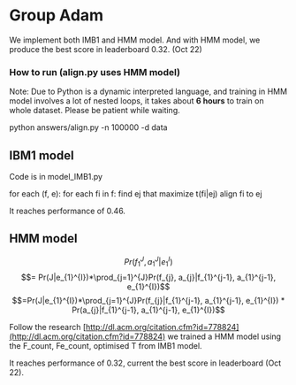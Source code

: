 # Group Adam
We implement both IMB1 and HMM model. And with HMM model, we produce the best score in leaderboard 0.32. (Oct 22) 

### How to run (align.py uses HMM model)
Note: Due to Python is a dynamic interpreted language, and training in HMM model involves a lot of nested loops, it takes about **6 hours** to train on whole dataset. Please be patient while waiting.

  python answers/align.py -n 100000 -d data

## IBM1 model
Code is in model_IMB1.py

  for each (f, e):
    for each fi in f:
      find ej that maximize t(fi|ej)
      align fi to ej

It reaches performance of 0.46.

## HMM model
$$Pr(f_{1}^{J}, a_{1}^{J}|e_{1}^{I})$$
$$= Pr(J|e_{1}^{I})*\prod_{j=1}^{J}Pr(f_{j}, a_{j}|f_{1}^{j-1}, a_{1}^{j-1}, e_{1}^{I})$$
$$=Pr(J|e_{1}^{I})*\prod_{j=1}^{J}Pr(f_{j}|f_{1}^{j-1}, a_{1}^{j-1}, e_{1}^{I}) * Pr(a_{j}|f_{1}^{j-1}, a_{1}^{j-1}, e_{1}^{I})$$

Follow the research [http://dl.acm.org/citation.cfm?id=778824](http://dl.acm.org/citation.cfm?id=778824) we trained a HMM model using the F_count, Fe_count, optimised T from IMB1 model.

It reaches performance of 0.32, current the best score in leaderboard (Oct 22).
